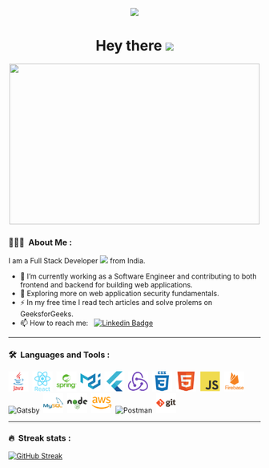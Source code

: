 <p align="center"><img src="https://media.giphy.com/media/M9gbBd9nbDrOTu1Mqx/giphy.gif" width="150"/></p>

<h1 align="center">Hey there <img src="https://media.giphy.com/media/hvRJCLFzcasrR4ia7z/giphy.gif" width="25px"></h1>

<p align="center"><img src="https://github.com/abhisheknaiidu/abhisheknaiidu/blob/master/code.gif?raw=true" width="500" height="320" /></p>

### 👨🏻‍💻 &nbsp;About Me :

I am a Full Stack Developer <img src="https://media.giphy.com/media/WUlplcMpOCEmTGBtBW/giphy.gif" width="30"> from India. 

- 🔭 I’m currently working as a Software Engineer and contributing to both frontend and backend for building web applications.
- 🌱 Exploring more on web application security fundamentals.
- ⚡ In my free time I read tech articles and solve prolems on GeeksforGeeks.
- 📫 How to reach me: &nbsp; [![Linkedin Badge](https://img.shields.io/badge/-kakbar-blue?style=flat&logo=Linkedin&logoColor=white)](https://www.linkedin.com/in/kakbar)

---

### 🛠 &nbsp;Languages and Tools :

<p>
<img src="https://github.com/devicons/devicon/blob/master/icons/java/java-original-wordmark.svg" alt="Java" width="40" height="40"/>&nbsp;
<img src="https://github.com/devicons/devicon/blob/master/icons/react/react-original-wordmark.svg" alt="React" width="40" height="40"/>&nbsp;
<img src="https://github.com/devicons/devicon/blob/master/icons/spring/spring-original-wordmark.svg" alt="Spring" width="40" height="40"/>&nbsp;
<img src="https://github.com/devicons/devicon/blob/master/icons/materialui/materialui-original.svg" alt="Material UI" width="40" height="40"/>&nbsp;
<img src="https://github.com/devicons/devicon/blob/master/icons/flutter/flutter-original.svg" alt="Flutter" width="40" height="40"/>&nbsp;
<img src="https://github.com/devicons/devicon/blob/master/icons/redux/redux-original.svg" alt="Redux " width="40" height="40"/>&nbsp;
<img src="https://github.com/devicons/devicon/blob/master/icons/css3/css3-plain-wordmark.svg" alt="CSS" width="40" height="40"/>&nbsp;
<img src="https://github.com/devicons/devicon/blob/master/icons/html5/html5-original.svg" alt="HTML" width="40" height="40"/>&nbsp;
<img src="https://github.com/devicons/devicon/blob/master/icons/javascript/javascript-original.svg" alt="JavaScript" width="40" height="40"/>&nbsp;
<img src="https://github.com/devicons/devicon/blob/master/icons/firebase/firebase-plain-wordmark.svg" alt="Firebase" width="40" height="40"/>&nbsp;
<img src="https://www.vectorlogo.zone/logos/gatsbyjs/gatsbyjs-icon.svg" alt="Gatsby" width="40" height="40"/>&nbsp;
<img src="https://github.com/devicons/devicon/blob/master/icons/mysql/mysql-original-wordmark.svg" alt="MySQL" width="40" height="40"/>&nbsp;
<img src="https://github.com/devicons/devicon/blob/master/icons/nodejs/nodejs-original-wordmark.svg" alt="NodeJS" width="40" height="40"/>&nbsp;
<img src="https://github.com/devicons/devicon/blob/master/icons/amazonwebservices/amazonwebservices-plain-wordmark.svg" alt="AWS" width="40" height="40"/>&nbsp;
<img src="https://www.vectorlogo.zone/logos/getpostman/getpostman-icon.svg" alt="Postman" width="40" height="40"/>&nbsp;
<img src="https://github.com/devicons/devicon/blob/master/icons/git/git-original-wordmark.svg" alt="Git" width="40" height="40"/>&nbsp;

</p>

---

### 🔥 &nbsp;Streak stats :

[![GitHub Streak](http://github-readme-streak-stats.herokuapp.com?user=itsZed0&theme=dark&background=000000)](https://git.io/streak-stats)

<!--
**itsZed0/itsZed0** is a ✨ _special_ ✨ repository because its `README.md` (this file) appears on your GitHub profile.

Here are some ideas to get you started:

- 🔭 I’m currently working on ...
- 🌱 I’m currently learning ...
- 👯 I’m looking to collaborate on ...
- 🤔 I’m looking for help with ...
- 💬 Ask me about ...
- 📫 How to reach me: ...
- 😄 Pronouns: ...
- ⚡ Fun fact: ...
-->
